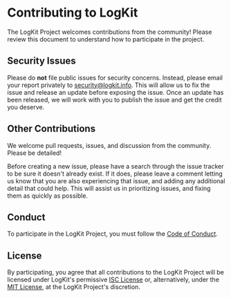 # Contributing to LogKit

The LogKit Project welcomes contributions from the community! Please review this document to understand how to participate in the project.

## Security Issues

Please do **not** file public issues for security concerns. Instead, please email your report privately to <security@logkit.info>. This will allow us to fix the issue and release an update before exposing the issue. Once an update has been released, we will work with you to publish the issue and get the credit you deserve.

## Other Contributions

We welcome pull requests, issues, and discussion from the community. Please be detailed!

Before creating a new issue, please have a search through the issue tracker to be sure it doesn't already exist. If it does, please leave a comment letting us know that you are also experiencing that issue, and adding any additional detail that could help. This will assist us in prioritizing issues, and fixing them as quickly as possible.

## Conduct

To participate in the LogKit Project, you must follow the [Code of Conduct][conduct].

## License

By participating, you agree that all contributions to the LogKit Project will be licensed under LogKit's permissive [ISC License][ISC] or, alternatively, under the [MIT License][MIT], at the LogKit Project's discretion.


[conduct]: https://github.com/logkit/logkit.github.io/blob/master/CONDUCT.md
[ISC]: http://opensource.org/licenses/isc-license
[MIT]: http://opensource.org/licenses/MIT
